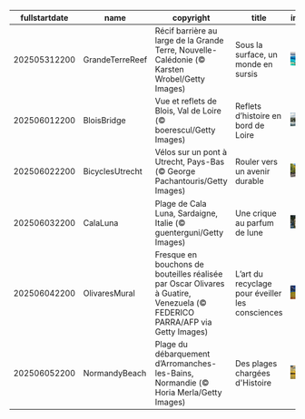|fullstartdate|name|copyright|title|image|
|--|--|--|--|--|
202505312200|GrandeTerreReef|Récif barrière au large de la Grande Terre, Nouvelle-Calédonie (© Karsten Wrobel/Getty Images)|Sous la surface, un monde en sursis|![](/fr-FR/2025/06/202505312200GrandeTerreReef.jpg)|
202506012200|BloisBridge|Vue et reflets de Blois, Val de Loire (© boerescul/Getty Images)|Reflets d’histoire en bord de Loire|![](/fr-FR/2025/06/202506012200BloisBridge.jpg)|
202506022200|BicyclesUtrecht|Vélos sur un pont à Utrecht, Pays-Bas (© George Pachantouris/Getty Images)|Rouler vers un avenir durable|![](/fr-FR/2025/06/202506022200BicyclesUtrecht.jpg)|
202506032200|CalaLuna|Plage de Cala Luna, Sardaigne, Italie (© guenterguni/Getty Images)|Une crique au parfum de lune|![](/fr-FR/2025/06/202506032200CalaLuna.jpg)|
202506042200|OlivaresMural|Fresque en bouchons de bouteilles réalisée par Oscar Olivares à Guatire, Venezuela (© FEDERICO PARRA/AFP via Getty Images)|L’art du recyclage pour éveiller les consciences|![](/fr-FR/2025/06/202506042200OlivaresMural.jpg)|
202506052200|NormandyBeach|Plage du débarquement d’Arromanches-les-Bains, Normandie (© Horia Merla/Getty Images)|Des plages chargées d'Histoire|![](/fr-FR/2025/06/202506052200NormandyBeach.jpg)|

